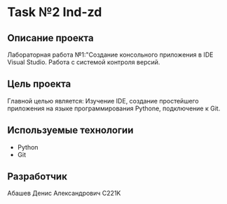 # Task №2 Ind-zd

## Описание проекта
Лабораторная работа №1:"Создание консольного
приложения в IDE Visual Studio. Работа с системой
контроля версий.

## Цель проекта
Главной целью является: Изучение IDE, создание
простейшего приложения на языке программирования
Pythone, подключение к Git.

## Используемые технологии
- Python
- Git

## Разработчик
Абашев Денис Александрович C221K